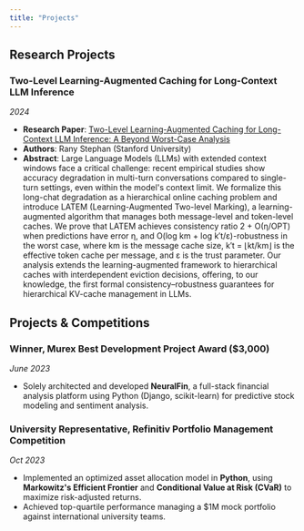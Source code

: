 ```yaml
---
title: "Projects"
---
```


## Research Projects

### Two-Level Learning-Augmented Caching for Long-Context LLM Inference
*2024*

- **Research Paper**: [Two-Level Learning-Augmented Caching for Long-Context LLM Inference: A Beyond Worst-Case Analysis](/cs264project_research_final.pdf)
- **Authors**: Rany Stephan (Stanford University)
- **Abstract**: Large Language Models (LLMs) with extended context windows face a critical challenge: recent empirical studies show accuracy degradation in multi-turn conversations compared to single-turn settings, even within the model's context limit. We formalize this long-chat degradation as a hierarchical online caching problem and introduce LATEM (Learning-Augmented Two-level Marking), a learning-augmented algorithm that manages both message-level and token-level caches. We prove that LATEM achieves consistency ratio 2 + O(η/OPT) when predictions have error η, and O(log km + log k′t/ε)-robustness in the worst case, where km is the message cache size, k′t = ⌊kt/km⌋ is the effective token cache per message, and ε is the trust parameter. Our analysis extends the learning-augmented framework to hierarchical caches with interdependent eviction decisions, offering, to our knowledge, the first formal consistency–robustness guarantees for hierarchical KV-cache management in LLMs.

## Projects & Competitions

### Winner, Murex Best Development Project Award ($3,000)
*June 2023*

- Solely architected and developed **NeuralFin**, a full-stack financial analysis platform using Python (Django, scikit-learn) for predictive stock modeling and sentiment analysis.

### University Representative, Refinitiv Portfolio Management Competition
*Oct 2023*

- Implemented an optimized asset allocation model in **Python**, using **Markowitz's Efficient Frontier** and **Conditional Value at Risk (CVaR)** to maximize risk-adjusted returns.
- Achieved top-quartile performance managing a $1M mock portfolio against international university teams.
